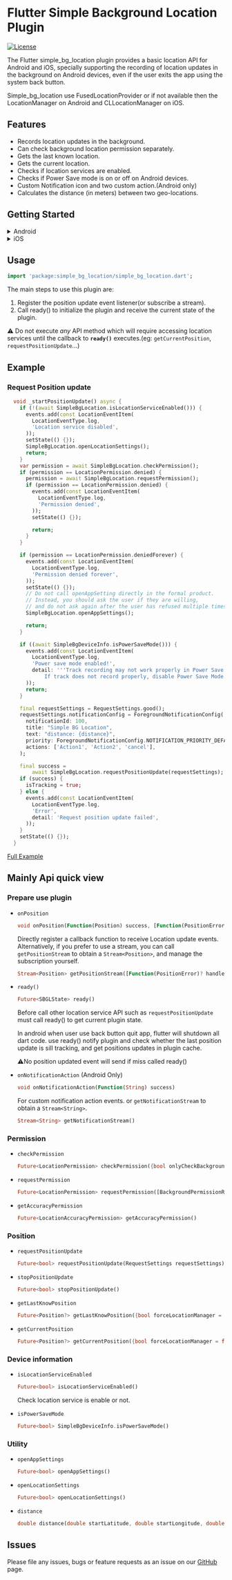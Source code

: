 # Flutter Simple Background Location Plugin

[![License](https://img.shields.io/github/license/royer/simple_bg_location?style=flat-square)](https://github.com/royer/simple_bg_location/blob/master/LICENSE)

The Flutter simple_bg_location plugin provides a basic location API for Android and iOS, specially supporting the recording of location updates in the background on Android devices, even if the user exits the app using the system back button.

Simple_bg_location use FusedLocationProvider or if not available then the LocationManager on Android and CLLocationManager on iOS.
## Features

* Records location updates in the background.
* Can check background location permission separately.
* Gets the last known location.
* Gets the current location.
* Checks if location services are enabled.
* Checks if Power Save mode is on or off on Android devices.
* Custom Notification icon and two custom action.(Android only)
* Calculates the distance (in meters) between two geo-locations.
  


## Getting Started

<details>
<summary>Android</summary>

**AndroidX**

The Simple Background Location Plugin requires the AndroidX. Make sure your Android project support AndroidX. Detailed instructions can be found [here](https://flutter.dev/docs/development/packages-and-plugins/androidx-compatibility).

1. Make sure your "android/gradle.properties" file has:
   
    >```
    >android.useAndroidX=true
    >android.enableJetifier=true
    >```

**SdkVersion**

The Simple Background Location Plugin requires the `minSdkVersion` >= 21 and `compileSdkVersion` >= 33.


2. Make sure your "android/app/build.gradle" file to 21:
   
   >```
   > android {
   >    compileSdkVersion 33
   >    ...
   >}
   >...
   >defaultConfig {
   >    ... 
   >    minSdkVersion 21
   >    ...
   >}


**Permissions**

If your App only need approximate accuracy, add `ACCESS_COARSE_LOCATION` in AndroidManifest.xml file (located under android/app/src/main) as children of the `<manifest>` tag.

>```xml
><uses-permission android:name="android.permission.ACCESS_COARSE_LOCATION" />
>```

If you need precise accuracy, add both `ACCESS_COARSE_LOCATION` and `ACCESS_FINE_LOCATION`.

>```xml
><uses-permission android:name="android.permission.ACCESS_COARSE_LOCATION" />
><uses-permission android:name="android.permission.ACCESS_FINE_LOCATION" />
>```

Simple Background Location Plugin use [foreground service type](https://developer.android.com/guide/topics/manifest/service-element#foregroundservicetype). This already meets most use cases and does not require requesting background permission. Even if the user exits the application using the system back button, the service of the Simple Background Location Plugin continues to record location information and saves it in memory. When the user restarts the application, all location records will be passed back to your application through the `ready()` function.

Since Android 10(API level 29), if you need background permission, you must declare the  `ACCESS_BACKGROUND_LOCATION` permission in manifest.

>```xml
><uses-permission android:name="android.permission.ACCESS_BACKGROUND_LOCATION" />
>```

To reiterate, in the current version, there is **NO NEED** to apply for background permission. It will only be necessary to obtain background permission when future versions provide features such as Geofencing.

More details about [location permission.](https://developer.android.com/training/location/permissions) 

</details>
<details>
<summary>iOS</summary>

**Permissions**

Edit `info.plist` directly(located under ios/Runner)
```xml
<dict>
    ...
	<key>NSLocationWhenInUseUsageDescription</key>
	<string>Why need WhenInUse description</string>
	<key>NSLocationAlwaysUsageDescription</key>
	<string>Why need background description</string>
    ...
</dict>
```
</details>


## Usage
```dart
import 'package:simple_bg_location/simple_bg_location.dart';
```

The main steps to use this plugin are: 
1. Register the position update event listener(or subscribe a stream). 
2. Call ready() to initialize the plugin and receive the current state of the plugin.

⚠️ Do not execute *any* API method which will require accessing location services until the callback to **`ready()`** executes.(eg: `getCurrentPosition`, `requestPositionUpdate`...)

## Example

### Request Position update
```dart
  void _startPositionUpdate() async {
    if (!(await SimpleBgLocation.isLocationServiceEnabled())) {
      events.add(const LocationEventItem(
        LocationEventType.log,
        'Location service disabled',
      ));
      setState(() {});
      SimpleBgLocation.openLocationSettings();
      return;
    }
    var permission = await SimpleBgLocation.checkPermission();
    if (permission == LocationPermission.denied) {
      permission = await SimpleBgLocation.requestPermission();
      if (permission == LocationPermission.denied) {
        events.add(const LocationEventItem(
          LocationEventType.log,
          'Permission denied',
        ));
        setState(() {});

        return;
      }
    }

    if (permission == LocationPermission.deniedForever) {
      events.add(const LocationEventItem(
        LocationEventType.log,
        'Permission denied forever',
      ));
      setState(() {});
      // Do not call openAppSetting directly in the formal product.
      // Instead, you should ask the user if they are willing,
      // and do not ask again after the user has refused multiple times.
      SimpleBgLocation.openAppSettings();

      return;
    }

    if ((await SimpleBgDeviceInfo.isPowerSaveMode())) {
      events.add(const LocationEventItem(
        LocationEventType.log,
        'Power save mode enabled!',
        detail: '''Track recording may not work properly in Power Save Mode. 
            If track does not record properly, disable Power Save Mode.''',
      ));
      return;
    }

    final requestSettings = RequestSettings.good();
    requestSettings.notificationConfig = ForegroundNotificationConfig(
      notificationId: 100,
      title: "Simple BG Location",
      text: "distance: {distance}",
      priority: ForegroundNotificationConfig.NOTIFICATION_PRIORITY_DEFAULT,
      actions: ['Action1', 'Action2', 'cancel'],
    );

    final success =
        await SimpleBgLocation.requestPositionUpdate(requestSettings);
    if (success) {
      isTracking = true;
    } else {
      events.add(const LocationEventItem(
        LocationEventType.log,
        'Error',
        detail: 'Request position update failed',
      ));
    }
    setState(() {});
  }

```

[Full Example](https://github.com/royer/simple_bg_location/tree/master/full_example)

## Mainly Api quick view

### Prepare use plugin

* `onPosition`
  ```dart
  void onPosition(Function(Position) success, [Function(PositionError)? failure])
  ```
  Directly register a callback function to receive Location update events. Alternatively, if you prefer to use a stream, you can call `getPositionStream` to obtain a `Stream<Position>`, and manage the subscription yourself. 
  ```dart
  Stream<Position> getPositionStream([Function(PositionError)? handleError])
  ```

* `ready()`
  ```dart
  Future<SBGLState> ready()
  ```
  Before call other location service API such as `requestPositionUpdate`  must call ready() to get current plugin state.

  In android when user use back button quit app, flutter will shutdown all
  dart code. use ready() notify plugin and check whether the last position
  update is sill tracking, and get positions updates in plugin cache.

  ⚠️No position updated event will send if miss called ready()

* `onNotificationAction` (Android Only)
  ```dart
  void onNotificationAction(Function(String) success)
  ```
  For custom notification action events. or `getNotificationStream` to obtain a `Stream<String>`.
  ```dart
  Stream<String> getNotificationStream()
  ```
### Permission
* `checkPermission`
  ```dart
  Future<LocationPermission> checkPermission({bool onlyCheckBackground = false})
  ```
* `requestPermission`
  ```dart
  Future<LocationPermission> requestPermission([BackgroundPermissionRationale? rationale])
  ```
* `getAccuracyPermission`
  ```dart
  Future<LocationAccuracyPermission> getAccuracyPermission()
  ```

### Position

* `requestPositionUpdate`
  ```dart
  Future<bool> requestPositionUpdate(RequestSettings requestSettings)
  ```
* `stopPositionUpdate`
  ```dart
  Future<bool> stopPositionUpdate()
  ```
* `getLastKnowPosition`
  ```dart
  Future<Position?> getLastKnowPosition({bool forceLocationManager = false})
  ```
* `getCurrentPosition`
  ```dart
  Future<Position?> getCurrentPosition({bool forceLocationManager = false})
  ```
### Device information

* `isLocationServiceEnabled`
  ```dart
  Future<bool> isLocationServiceEnabled()
  ```
  Check location service is enable or not.

* `isPowerSaveMode`
  ```dart
  Future<bool> SimpleBgDeviceInfo.isPowerSaveMode()
  ```

### Utility

* `openAppSettings`
  ```dart
  Future<bool> openAppSettings()
  ```

* `openLocationSettings`
  ```dart
  Future<bool> openLocationSettings()
  ```

* `distance`
  ```dart
  double distance(double startLatitude, double startLongitude, double endLatitude, double endLongitude)
  ```

## Issues

Please file any issues, bugs or feature requests as an issue on our [GitHub](https://github.com/royer/simple_bg_location/issues) page.


